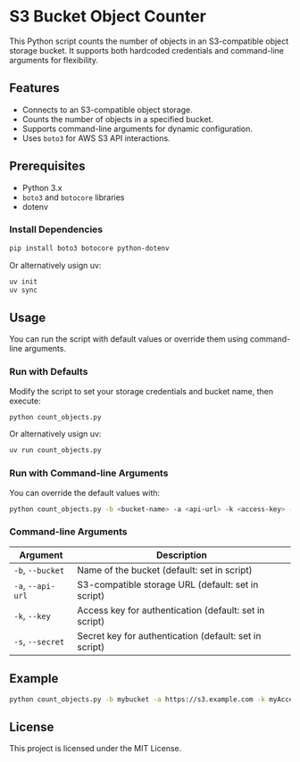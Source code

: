 # S3 Bucket Object Counter

This Python script counts the number of objects in an S3-compatible object storage bucket. It supports both hardcoded credentials and command-line arguments for flexibility.

## Features
- Connects to an S3-compatible object storage.
- Counts the number of objects in a specified bucket.
- Supports command-line arguments for dynamic configuration.
- Uses `boto3` for AWS S3 API interactions.

## Prerequisites
- Python 3.x
- `boto3` and `botocore` libraries
- dotenv

### Install Dependencies
```sh
pip install boto3 botocore python-dotenv
```

Or alternatively usign uv:
```sh
uv init
uv sync
```

## Usage
You can run the script with default values or override them using command-line arguments.

### Run with Defaults
Modify the script to set your storage credentials and bucket name, then execute:
```sh
python count_objects.py
```

Or alternatively usign uv:
```sh
uv run count_objects.py
```

### Run with Command-line Arguments
You can override the default values with:
```sh
python count_objects.py -b <bucket-name> -a <api-url> -k <access-key> -s <secret-key>
```

### Command-line Arguments
| Argument  | Description |
|-----------|-------------|
| `-b`, `--bucket` | Name of the bucket (default: set in script) |
| `-a`, `--api-url` | S3-compatible storage URL (default: set in script) |
| `-k`, `--key` | Access key for authentication (default: set in script) |
| `-s`, `--secret` | Secret key for authentication (default: set in script) |

## Example
```sh
python count_objects.py -b mybucket -a https://s3.example.com -k myAccessKey -s mySecretKey
```

## License
This project is licensed under the MIT License.


